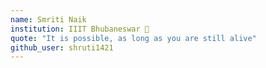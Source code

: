 ```yaml
---
name: Smriti Naik
institution: IIIT Bhubaneswar 🚩
quote: "It is possible, as long as you are still alive" 
github_user: shruti1421
---
```

